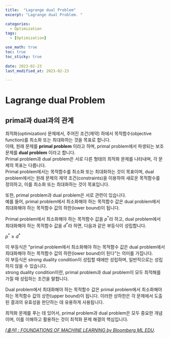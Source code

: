 ```yaml
---
title:  "Lagrange dual Problem"
excerpt: "Lagrange dual Problem. "

categories:
  - Optimization
tags:
  - [Optimization]

use_math: true
toc: true
toc_sticky: true
 
date: 2023-02-23
last_modified_at: 2023-02-23

--- 
```

# Lagrange dual Problem
## primal과 dual과의 관계

최적화(optimization) 문제에서, 주어진 조건(제약) 하에서 목적함수(objective function)를 최소화 또는 최대화하는 것을 목표로 합니다.<br>
이때, 원래 문제를 **primal problem** 이라고 하며, primal problem에서 파생되는 보조 문제를 **dual problem** 이라고 합니다.<br>
Primal problem과 dual problem은 서로 다른 형태의 최적화 문제를 나타내며, 각 문제의 목표는 다릅니다.<br>
Primal problem에서는 목적함수를 최소화 또는 최대화하는 것이 목표이며, dual problem에서는 원래 문제의 제약 조건(constraints)을 이용하여 새로운 목적함수를 정의하고, 이를 최소화 또는 최대화하는 것이 목표입니다.

또한, primal problem과 dual problem은 서로 관련이 있습니다.<br>
예를 들어, primal problem에서 최소화해야 하는 목적함수 값은 dual problem에서 최대화해야 하는 목적함수 값의 하한(lower bound)이 됩니다.<br>

Primal problem에서 최소화해야 하는 목적함수 값을 $p^*$라 하고, dual problem에서 최대화해야 하는 목적함수 값을 $d^*$라 하면, 다음과 같은 부등식이 성립합니다.

$p^* \ge d^*$

이 부등식은 "primal problem에서 최소화해야 하는 목적함수 값은 dual problem에서 최대화해야 하는 목적함수 값의 하한(lower bound)이 된다"는 의미를 가집니다.<br>
이 부등식은 strong duality condition이 성립할 때에만 성립하며, 일반적으로는 성립하지 않을 수 있습니다.<br>
strong duality condition이란, primal problem과 dual problem이 모두 최적해를 가질 때 성립하는 조건을 말합니다.

Dual problem에서 최대화해야 하는 목적함수 값은 primal problem에서 최소화해야 하는 목적함수 값의 상한(upper bound)이 됩니다. 이러한 상하한은 각 문제에서 도출된 결과의 유효성을 판단하는 데 유용하게 사용됩니다.

최적화 문제를 푸는 데 있어서, primal problem과 dual problem은 모두 중요한 개념이며, 이를 이해하고 활용하는 것이 최적화 문제 해결의 핵심입니다.

[*[출처] : FOUNDATIONS OF MACHINE LEARNING by Bloomberg ML EDU*](https://bloomberg.github.io/foml/#home).